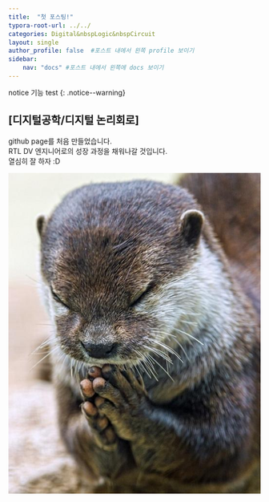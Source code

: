 ```yaml
---
title:  "첫 포스팅!"
typora-root-url: ../../
categories: Digital&nbspLogic&nbspCircuit
layout: single
author_profile: false  #포스트 내에서 왼쪽 profile 보이기
sidebar:
    nav: "docs" #포스트 내에서 왼쪽에 docs 보이기
---
```


notice 기능 test 
{: .notice--warning}

## [디지털공학/디지털 논리회로]

github page를 처음 만들었습니다.  
RTL DV 엔지니어로의 성장 과정을 채워나갈 것입니다.  
열심히 잘 하자 :D

<img src="/images/2024-08-26-first/sudallll-4662265.JPEG">
